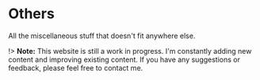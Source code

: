 # Others

All the miscellaneous stuff that doesn't fit anywhere else.

!> **Note:** This website is still a work in progress. I'm constantly adding new content and improving existing content. If you have any suggestions or feedback, please feel free to contact me.